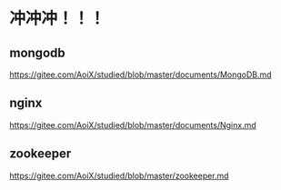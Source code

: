 # 冲冲冲！！！

## mongodb

https://gitee.com/AoiX/studied/blob/master/documents/MongoDB.md


## nginx

https://gitee.com/AoiX/studied/blob/master/documents/Nginx.md


## zookeeper

https://gitee.com/AoiX/studied/blob/master/zookeeper.md
